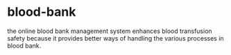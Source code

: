 # blood-bank
the online blood bank management system enhances blood transfusion safety because it provides better ways of handling the various processes in blood bank.
